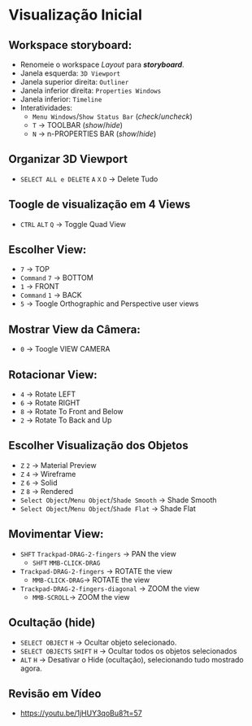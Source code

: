 # Visualização Inicial

## Workspace storyboard: 
- Renomeie o workspace *Layout* para ***storyboard***.
- Janela esquerda: `3D Viewport`
- Janela superior direita: `Outliner`
- Janela inferior direita: `Properties Windows`
- Janela inferior: `Timeline`
- Interatividades:
    - `Menu Windows`/`Show Status Bar` (*check*/*uncheck*)
    - `T`  -> TOOLBAR (*show*/*hide*)
    - `N`  -> n-PROPERTIES BAR (*show*/*hide*)

## Organizar 3D Viewport
- `SELECT ALL e DELETE` `A` `X` `D` -> Delete Tudo

## Toogle de visualização em 4 Views
- `CTRL` `ALT` `Q` -> Toggle Quad View

## Escolher View:
- `7` -> TOP
- `Command` `7` -> BOTTOM
- `1` -> FRONT
- `Command` `1` -> BACK
- `5` -> Toogle Orthographic and Perspective user views

## Mostrar View da Câmera:
- `0` -> Toogle VIEW CAMERA 

## Rotacionar View:
- `4` -> Rotate LEFT
- `6` -> Rotate RIGHT
- `8` -> Rotate To Front and Below
- `2` -> Rotate To Back and Up

## Escolher Visualização dos Objetos
- `Z` `2` -> Material Preview
- `Z` `4` -> Wireframe
- `Z` `6` -> Solid
- `Z` `8` -> Rendered
- `Select Object`/`Menu Object`/`Shade Smooth` -> Shade Smooth
- `Select Object`/`Menu Object`/`Shade Flat` -> Shade Flat

## Movimentar View:

 - `SHFT` `Trackpad-DRAG-2-fingers` -> PAN the view
    - `SHFT` `MMB-CLICK-DRAG`
- `Trackpad-DRAG-2-fingers` -> ROTATE the view
    - `MMB-CLICK-DRAG`-> ROTATE the view
- `Trackpad-DRAG-2-fingers-diagonal` -> ZOOM the view
    - `MMB-SCROLL`-> ZOOM the view

## Ocultação (hide)
- `SELECT OBJECT` `H` -> Ocultar objeto selecionado.
- `SELECT OBJECTS` `SHIFT` `H` -> Ocultar todos os objetos selecionados
- `ALT` `H` -> Desativar o Hide (ocultação), selecionando tudo mostrado agora.

## Revisão em Vídeo
- https://youtu.be/1jHUY3qoBu8?t=57
